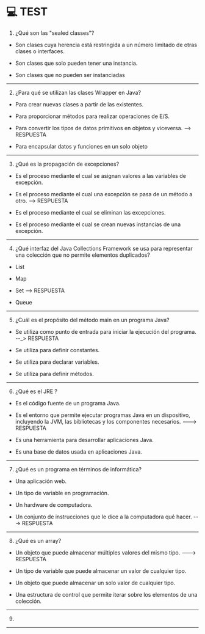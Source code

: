 # :computer: TEST

1. ¿Qué son las "sealed classes"?

- Son clases cuya herencia está restringida a un número limitado de otras clases o interfaces.

- Son clases que solo pueden tener una instancia.

- Son clases que no pueden ser instanciadas

---

2. ¿Para qué se utilizan las clases Wrapper en Java?

- Para crear nuevas clases a partir de las existentes.

- Para proporcionar métodos para realizar operaciones de E/S.

- Para convertir los tipos de datos primitivos en objetos y viceversa. --> RESPUESTA

- Para encapsular datos y funciones en un solo objeto
  
---

3. ¿Qué es la propagación de excepciones?

- Es el proceso mediante el cual se asignan valores a las variables de excepción.

- Es el proceso mediante el cual una excepción se pasa de un método a otro. --> RESPUESTA

- Es el proceso mediante el cual se eliminan las excepciones.

- Es el proceso mediante el cual se crean nuevas instancias de una excepción.


---

4.  ¿Qué interfaz del Java Collections Framework se usa para representar una
colección que no permite elementos duplicados?

- List

- Map

- Set --> RESPUESTA

- Queue

---

5. ¿Cuál es el propósito del método main en un programa Java?

- Se utiliza como punto de entrada para iniciar la ejecución del programa. --_> RESPUESTA

- Se utiliza para definir constantes.

- Se utiliza para declarar variables.

- Se utiliza para definir métodos.


---

6. ¿Qué es el JRE ?

- Es el código fuente de un programa Java.

- Es el entorno que permite ejecutar programas Java en un dispositivo, incluyendo la JVM, las bibliotecas y los componentes necesarios. ---> RESPUESTA

- Es una herramienta para desarrollar aplicaciones Java.

- Es una base de datos usada en aplicaciones Java.

---

7. ¿Qué es un programa en términos de informática?

- Una aplicación web.
  
- Un tipo de variable en programación.

- Un hardware de computadora.

- Un conjunto de instrucciones que le dice a la computadora qué hacer. ---> RESPUESTA

---

8. ¿Qué es un array?

- Un objeto que puede almacenar múltiples valores del mismo tipo. ---> RESPUESTA

- Un tipo de variable que puede almacenar un valor de cualquier tipo.

- Un objeto que puede almacenar un solo valor de cualquier tipo.

- Una estructura de control que permite iterar sobre los elementos de una colección.

---

9.

---
